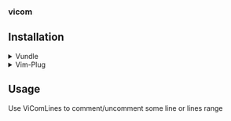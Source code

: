 ### vicom

## Installation
<details>
  <summary>Vundle</summary>

1. Install Vundle, according to its instructions.
1. Add the following text to your `vimrc`.
    ```vim
    call vundle#begin()
      Plugin 'rezch/vicom'
    call vundle#end()
    ```
1. Restart Vim, and run the `:PluginInstall` statement to install your plugins.
</details>

<details>
  <summary>Vim-Plug</summary>

1. Install Vim-Plug, according to its instructions.
1. Add the following text to your `vimrc`.
```vim
call plug#begin()
  Plug 'rezch/vicom'
call plug#end()
```
1. Restart Vim, and run the `:PlugInstall` statement to install your plugins.
</details>

## Usage
Use ViComLines to comment/uncomment some line or lines range
